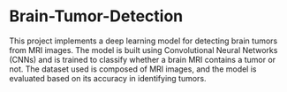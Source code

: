 # Brain-Tumor-Detection
This project implements a deep learning model for detecting brain tumors from MRI images. The model is built using Convolutional Neural Networks (CNNs) and is trained to classify whether a brain MRI contains a tumor or not. The dataset used is composed of MRI images, and the model is evaluated based on its accuracy in identifying tumors.
